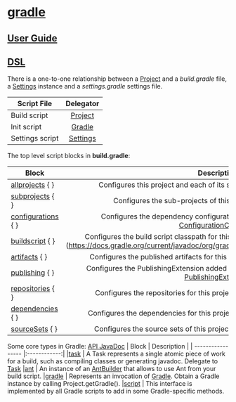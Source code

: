 [gradle](https://gradle.org/)
======
## [User Guide](https://docs.gradle.org/current/userguide/userguide.html)
## [DSL](https://docs.gradle.org/current/dsl/)
There is a one-to-one relationship between a [Project](https://docs.gradle.org/current/dsl/org.gradle.api.Project.html) and a _build.gradle_ file, a [Settings](https://docs.gradle.org/current/dsl/org.gradle.api.initialization.Settings.html) instance and a _settings.gradle_ settings file. 

| Script File      | Delegator    |
| ---------------- |:------------:|
| Build script     | [Project](https://docs.gradle.org/current/dsl/org.gradle.api.Project.html)      |
| Init script      | [Gradle](https://docs.gradle.org/current/dsl/org.gradle.api.invocation.Gradle.html)       |
| Settings script  | [Settings](https://docs.gradle.org/current/dsl/org.gradle.api.initialization.Settings.html)     |


The top level script blocks in **build.gradle**: 

|     Block     	  | Description  |
| ----------------- |:------------:|
|[allprojects](https://docs.gradle.org/current/dsl/org.gradle.api.Project.html) { }	  |Configures this project and each of its sub-projects. Delegate to [Project](https://docs.gradle.org/current/dsl/org.gradle.api.Project.html)
|[subprojects](https://docs.gradle.org/current/dsl/org.gradle.api.Project.html) { }	  |Configures the sub-projects of this project. Delegate to [Project](https://docs.gradle.org/current/dsl/org.gradle.api.Project.html)
|[configurations](https://docs.gradle.org/current/dsl/org.gradle.api.artifacts.ConfigurationContainer.html) { }	|Configures the dependency configurations for this project. Delegate to [ConfigurationContainer](https://docs.gradle.org/current/dsl/org.gradle.api.artifacts.ConfigurationContainer.html)
|[buildscript](https://docs.gradle.org/current/javadoc/org/gradle/api/initialization/dsl/ScriptHandler.html) { }	  |Configures the build script classpath for this project. Delegate to [ScriptHandler] (https://docs.gradle.org/current/javadoc/org/gradle/api/initialization/dsl/ScriptHandler.html)
|[artifacts](https://docs.gradle.org/current/dsl/org.gradle.api.artifacts.dsl.ArtifactHandler.html) { }	    |Configures the published artifacts for this project. Delegate to [ArtifactHandler](https://docs.gradle.org/current/dsl/org.gradle.api.artifacts.dsl.ArtifactHandler.html)
|[publishing](https://docs.gradle.org/current/dsl/org.gradle.api.publish.PublishingExtension.html) { }	    |Configures the PublishingExtension added by the publishing plugin. Delegate to [PublishingExtension](https://docs.gradle.org/current/dsl/org.gradle.api.publish.PublishingExtension.html)
|[repositories](https://docs.gradle.org/current/dsl/org.gradle.api.artifacts.dsl.RepositoryHandler.html) { }	  |Configures the repositories for this project. Delegate to [RepositoryHandler](https://docs.gradle.org/current/dsl/org.gradle.api.artifacts.dsl.RepositoryHandler.html)
|[dependencies](https://docs.gradle.org/current/dsl/org.gradle.api.artifacts.dsl.DependencyHandler.html) { }	  |Configures the dependencies for this project. Delegate to [DependencyHandler](https://docs.gradle.org/current/dsl/org.gradle.api.artifacts.dsl.DependencyHandler.html)
|[sourceSets](https://docs.gradle.org/current/javadoc/org/gradle/api/tasks/SourceSetContainer.html) { }	    |Configures the source sets of this project. Delegate to [SourceSetContainer](https://docs.gradle.org/current/javadoc/org/gradle/api/tasks/SourceSetContainer.html)

Some core types in Gradle: [API JavaDoc](https://docs.gradle.org/current/javadoc/)
|     Block     	  | Description  |
| ----------------- |:------------:|
|[task](https://docs.gradle.org/current/dsl/org.gradle.api.Task.html) | A Task represents a single atomic piece of work for a build, such as compiling classes or generating javadoc. Delegate to [Task](https://docs.gradle.org/current/dsl/org.gradle.api.Task.html) 
|[ant](https://docs.gradle.org/current/javadoc/org/gradle/api/AntBuilder.html) | An instance of an [AntBuilder](https://docs.gradle.org/current/javadoc/org/gradle/api/AntBuilder.html)  that allows to use Ant from your build script.
|[gradle](https://docs.gradle.org/current/dsl/org.gradle.api.invocation.Gradle.html) | Represents an invocation of [Gradle](https://docs.gradle.org/current/dsl/org.gradle.api.invocation.Gradle.html). Obtain a Gradle instance by calling Project.getGradle().
|[script](https://docs.gradle.org/current/dsl/org.gradle.api.Script.html) | This interface is implemented by all Gradle scripts to add in some Gradle-specific methods.
